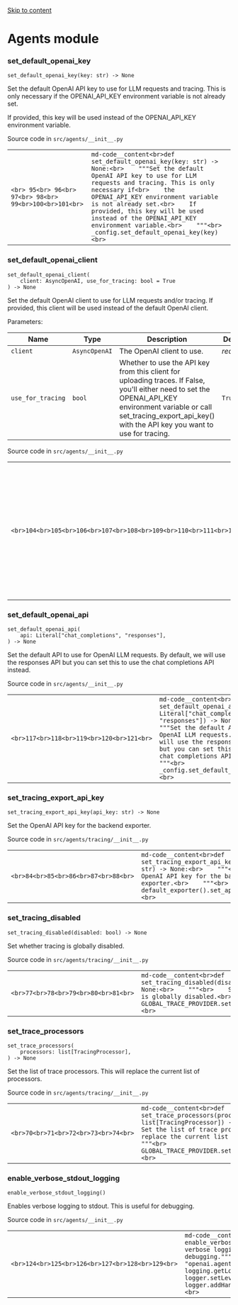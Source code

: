 [Skip to content](https://openai.github.io/openai-agents-python/ref/#agents-module)

# Agents module

### set\_default\_openai\_key

```md-code__content
set_default_openai_key(key: str) -> None

```

Set the default OpenAI API key to use for LLM requests and tracing. This is only necessary if
the OPENAI\_API\_KEY environment variable is not already set.

If provided, this key will be used instead of the OPENAI\_API\_KEY environment variable.

Source code in `src/agents/__init__.py`

|     |     |
| --- | --- |
| ```<br> 95<br> 96<br> 97<br> 98<br> 99<br>100<br>101<br>``` | ```md-code__content<br>def set_default_openai_key(key: str) -> None:<br>    """Set the default OpenAI API key to use for LLM requests and tracing. This is only necessary if<br>    the OPENAI_API_KEY environment variable is not already set.<br>    If provided, this key will be used instead of the OPENAI_API_KEY environment variable.<br>    """<br>    _config.set_default_openai_key(key)<br>``` |

### set\_default\_openai\_client

```md-code__content
set_default_openai_client(
    client: AsyncOpenAI, use_for_tracing: bool = True
) -> None

```

Set the default OpenAI client to use for LLM requests and/or tracing. If provided, this
client will be used instead of the default OpenAI client.

Parameters:

| Name | Type | Description | Default |
| --- | --- | --- | --- |
| `client` | `AsyncOpenAI` | The OpenAI client to use. | _required_ |
| `use_for_tracing` | `bool` | Whether to use the API key from this client for uploading traces. If False,<br>you'll either need to set the OPENAI\_API\_KEY environment variable or call<br>set\_tracing\_export\_api\_key() with the API key you want to use for tracing. | `True` |

Source code in `src/agents/__init__.py`

|     |     |
| --- | --- |
| ```<br>104<br>105<br>106<br>107<br>108<br>109<br>110<br>111<br>112<br>113<br>114<br>``` | ```md-code__content<br>def set_default_openai_client(client: AsyncOpenAI, use_for_tracing: bool = True) -> None:<br>    """Set the default OpenAI client to use for LLM requests and/or tracing. If provided, this<br>    client will be used instead of the default OpenAI client.<br>    Args:<br>        client: The OpenAI client to use.<br>        use_for_tracing: Whether to use the API key from this client for uploading traces. If False,<br>            you'll either need to set the OPENAI_API_KEY environment variable or call<br>            set_tracing_export_api_key() with the API key you want to use for tracing.<br>    """<br>    _config.set_default_openai_client(client, use_for_tracing)<br>``` |

### set\_default\_openai\_api

```md-code__content
set_default_openai_api(
    api: Literal["chat_completions", "responses"],
) -> None

```

Set the default API to use for OpenAI LLM requests. By default, we will use the responses API
but you can set this to use the chat completions API instead.

Source code in `src/agents/__init__.py`

|     |     |
| --- | --- |
| ```<br>117<br>118<br>119<br>120<br>121<br>``` | ```md-code__content<br>def set_default_openai_api(api: Literal["chat_completions", "responses"]) -> None:<br>    """Set the default API to use for OpenAI LLM requests. By default, we will use the responses API<br>    but you can set this to use the chat completions API instead.<br>    """<br>    _config.set_default_openai_api(api)<br>``` |

### set\_tracing\_export\_api\_key

```md-code__content
set_tracing_export_api_key(api_key: str) -> None

```

Set the OpenAI API key for the backend exporter.

Source code in `src/agents/tracing/__init__.py`

|     |     |
| --- | --- |
| ```<br>84<br>85<br>86<br>87<br>88<br>``` | ```md-code__content<br>def set_tracing_export_api_key(api_key: str) -> None:<br>    """<br>    Set the OpenAI API key for the backend exporter.<br>    """<br>    default_exporter().set_api_key(api_key)<br>``` |

### set\_tracing\_disabled

```md-code__content
set_tracing_disabled(disabled: bool) -> None

```

Set whether tracing is globally disabled.

Source code in `src/agents/tracing/__init__.py`

|     |     |
| --- | --- |
| ```<br>77<br>78<br>79<br>80<br>81<br>``` | ```md-code__content<br>def set_tracing_disabled(disabled: bool) -> None:<br>    """<br>    Set whether tracing is globally disabled.<br>    """<br>    GLOBAL_TRACE_PROVIDER.set_disabled(disabled)<br>``` |

### set\_trace\_processors

```md-code__content
set_trace_processors(
    processors: list[TracingProcessor],
) -> None

```

Set the list of trace processors. This will replace the current list of processors.

Source code in `src/agents/tracing/__init__.py`

|     |     |
| --- | --- |
| ```<br>70<br>71<br>72<br>73<br>74<br>``` | ```md-code__content<br>def set_trace_processors(processors: list[TracingProcessor]) -> None:<br>    """<br>    Set the list of trace processors. This will replace the current list of processors.<br>    """<br>    GLOBAL_TRACE_PROVIDER.set_processors(processors)<br>``` |

### enable\_verbose\_stdout\_logging

```md-code__content
enable_verbose_stdout_logging()

```

Enables verbose logging to stdout. This is useful for debugging.

Source code in `src/agents/__init__.py`

|     |     |
| --- | --- |
| ```<br>124<br>125<br>126<br>127<br>128<br>129<br>``` | ```md-code__content<br>def enable_verbose_stdout_logging():<br>    """Enables verbose logging to stdout. This is useful for debugging."""<br>    for name in ["openai.agents", "openai.agents.tracing"]:<br>        logger = logging.getLogger(name)<br>        logger.setLevel(logging.DEBUG)<br>        logger.addHandler(logging.StreamHandler(sys.stdout))<br>``` |